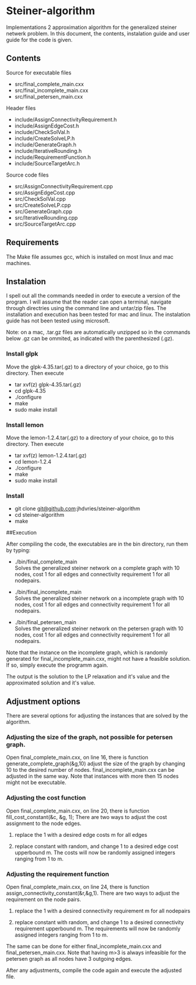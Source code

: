 Steiner-algorithm
=================

Implementations 2 approximation algorithm for the generalized steiner netwerk problem. In this document, the contents, instalation guide and user guide for the code is given.

## Contents

Source for executable files
* src/final_complete_main.cxx
* src/final_incomplete_main.cxx
* src/final_petersen_main.cxx

Header files
* include/AssignConnectivityRequirement.h
* include/AssignEdgeCost.h
* include/CheckSolVal.h
* include/CreateSolveLP.h
* include/GenerateGraph.h
* include/IterativeRounding.h
* include/RequirementFunction.h
* include/SourceTargetArc.h

Source code files
* src/AssignConnectivityRequirement.cpp
* src/AssignEdgeCost.cpp
* src/CheckSolVal.cpp
* src/CreateSolveLP.cpp
* src/GenerateGraph.cpp
* src/IterativeRounding.cpp
* src/SourceTargetArc.cpp


## Requirements

The Make file assumes gcc, which is installed on most linux and mac machines. 

## Instalation
I spell out all the commands needed in order to execute a version of the program. 
I will assume that the reader can open a terminal, navigate through directries using the command line and untar/zip files.
The installation and execution has been tested for mac and linux. 
The instalation guide has not been tested using microsoft. 

Note: on a mac, .tar.gz files are automatically unzipped so in the commands below .gz can be ommited, as indicated with the parenthesized (.gz).

### Install glpk

Move the glpk-4.35.tar(.gz) to a directory of your choice, go to this directory. Then execute

* tar xvf(z) glpk-4.35.tar(.gz)
* cd glpk-4.35
* ./configure
* make
* sudo make install 

### Install lemon

Move the lemon-1.2.4.tar(.gz) to a directory of your choice, go to this directory. Then execute

* tar xvf(z) lemon-1.2.4.tar(.gz)
* cd lemon-1.2.4
* ./configure
* make
* sudo make install 

### Install 

* git clone git@github.com:jhdvries/steiner-algorithm
* cd steiner-algorithm
* make

##Execution

After compiling the code, the executables are in the bin directory, run them by typing:

* ./bin/final_complete_main    
Solves the generalized steiner network on a complete graph with 10 nodes, cost 1 for all edges and connectivity requirement 1 for all nodepairs. 

* ./bin/final_incomplete_main    
Solves the generalized steiner network on a incomplete graph with 10 nodes, cost 1 for all edges and connectivity requirement 1 for all nodepairs.

* ./bin/final_petersen_main    
Solves the generalized steiner network on the petersen graph with 10 nodes, cost 1 for all edges and connectivity requirement 1 for all nodepairs.

Note that the instance on the incomplete graph, which is randomly generated for final_incomplete_main.cxx, might not have a feasible solution. If so, simply execute the programm again. 

The output is the solution to the LP relaxation and it's value and the approximated solution and it's value.

## Adjustment options

There are several options for adjusting the instances that are solved by the algorithm. 

### Adjusting the size of the graph, not possible for petersen graph.

Open final_complete_main.cxx, on line 16, there is function generate_complete_graph(&g,10) adjust the size of the graph by changing 10 to the desired number of nodes. final_incomplete_main.cxx can be adjusted in the same way. Note that instances with more then 15 nodes might not be executable.

### Adjusting the cost function

Open final_complete_main.cxx, on line 20, there is function fill_cost_constant(&c, &g, 1); There are two ways to adjust the cost assignment to the node edges. 

1. replace the 1 with a desired edge costs m for all edges

2. replace constant with random, and change 1 to a desired edge cost upperbound m. The costs will now be randomly assigned integers ranging from 1 to m.  

### Adjusting the requirement function 
Open final_complete_main.cxx, on line 24, there is function assign_connectivity_constant(&r,&g,1). There are two ways to adjust the requirement on the node pairs. 

1. replace the 1 with a desired connectivity requirement m for all nodepairs

2. replace constant with random, and change 1 to a desired connectivity requirement upperbound m. The requirements will now be randomly assigned integers ranging from 1 to m.  

The same can be done for either final_incomplete_main.cxx and final_petersen_main.cxx. Note that having m>3 is always infeasible for the petersen graph as all nodes have 3 outgoing edges.

After any adjustments, compile the code again and execute the adjusted file.
